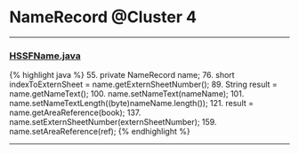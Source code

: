 # NameRecord @Cluster 4

***

### [HSSFName.java](https://searchcode.com/codesearch/view/15642308/)
{% highlight java %}
55. private NameRecord       name;
76.     short indexToExternSheet = name.getExternSheetNumber();
89.     String result = name.getNameText();
100.     name.setNameText(nameName);
101.     name.setNameTextLength((byte)nameName.length());
121.     result = name.getAreaReference(book);
137.     name.setExternSheetNumber(externSheetNumber);
159.     name.setAreaReference(ref);
{% endhighlight %}

***

